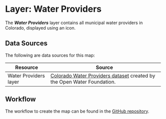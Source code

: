 # Layer: Water Providers #

The ***Water Providers*** layer contains all municipal water providers in Colorado,
displayed using an icon.

## Data Sources ##

The following are data sources for this map:

| **Resource** | **Source** |
| -- | -- |
| Water Providers layer | [Colorado Water Providers dataset](https://data.openwaterfoundation.org/state/co/owf/municipal-water-providers/) created by the Open Water Foundation. |

## Workflow ##

The workflow to create the map can be found in the [GitHub repository](https://github.com/OpenWaterFoundation/owf-infomapper-co-clear/tree/master/workflow/BasinEntities/WaterSupply-WaterProviders).
